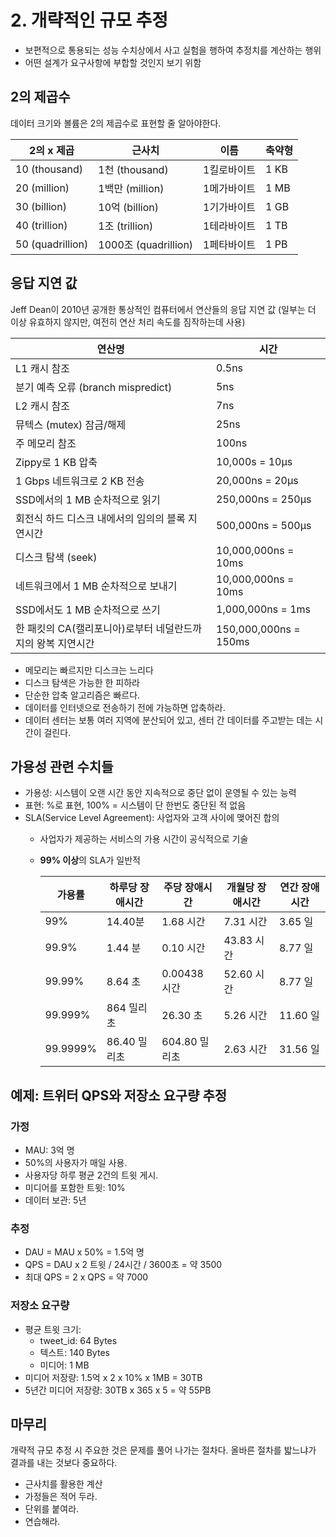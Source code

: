 # 2. 개략적인 규모 추정
- 보편적으로 통용되는 성능 수치상에서 사고 실험을 행하여 추정치를 계산하는 행위
- 어떤 설계가 요구사항에 부합할 것인지 보기 위함
## 2의 제곱수
데이터 크기와 볼륨은 2의 제곱수로 표현할 줄 알아야한다.

| 2의 x 제곱         | 근사치                | 이름             | 축약형 |
|-------------------|---------------------|------------------|-------|
| 10 (thousand)     | 1천 (thousand)      | 1킬로바이트      | 1 KB  |
| 20 (million)      | 1백만 (million)     | 1메가바이트      | 1 MB  |
| 30 (billion)      | 10억 (billion)      | 1기가바이트      | 1 GB  |
| 40 (trillion)     | 1조 (trillion)      | 1테라바이트      | 1 TB  |
| 50 (quadrillion)  | 1000조 (quadrillion) | 1페타바이트      | 1 PB  |

## 응답 지연 값
Jeff Dean이 2010년 공개한 통상적인 컴퓨터에서 연산들의 응답 지연 값
(일부는 더 이상 유효하지 않지만, 여전히 연산 처리 속도를 짐작하는데 사용)

| 연산명                                              | 시간               |
|----------------------------------------------------|--------------------|
| L1 캐시 참조                                       | 0.5ns              |
| 분기 예측 오류 (branch mispredict)                 | 5ns                |
| L2 캐시 참조                                       | 7ns                |
| 뮤텍스 (mutex) 잠금/해제                            | 25ns               |
| 주 메모리 참조                                     | 100ns              |
| Zippy로 1 KB 압축                                  | 10,000s = 10μs     |
| 1 Gbps 네트워크로 2 KB 전송                         | 20,000ns = 20μs    |
| SSD에서의 1 MB 순차적으로 읽기                      | 250,000ns = 250μs  |
| 회전식 하드 디스크 내에서의 임의의 블록 지연시간   | 500,000ns = 500μs  |
| 디스크 탐색 (seek)                                 | 10,000,000ns = 10ms|
| 네트워크에서 1 MB 순차적으로 보내기                 | 10,000,000ns = 10ms|
| SSD에서도 1 MB 순차적으로 쓰기                      | 1,000,000ns = 1ms  |
| 한 패킷의 CA(캘리포니아)로부터 네덜란드까지의 왕복 지연시간 | 150,000,000ns = 150ms|

- 메모리는 빠르지만 디스크는 느리다
- 디스크 탐색은 가능한 한 피하라
- 단순한 압축 알고리즘은 빠르다.
- 데이터를 인터넷으로 전송하기 전에 가능하면 압축하라.
- 데이터 센터는 보통 여러 지역에 분산되어 있고, 센터 간 데이터를 주고받는 데는 시간이 걸린다.

## 가용성 관련 수치들
- 가용성: 시스템이 오랜 시간 동안 지속적으로 중단 없이 운영될 수 있는 능력
- 표현: %로 표현, 100% = 시스템이 단 한번도 중단된 적 없음
- SLA(Service Level Agreement): 사업자와 고객 사이에 맺어진 합의
  - 사업자가 제공하는 서비스의 가용 시간이 공식적으로 기술
  - **99% 이상**의 SLA가 일반적
  
    | 가용률       | 하루당 장애시간 | 주당 장애시간  | 개월당 장애시간 | 연간 장애시간  |
    |--------------|----------------|----------------|----------------|----------------|
    | 99%          | 14.40분        | 1.68 시간      | 7.31 시간      | 3.65 일        |
    | 99.9%        | 1.44 분        | 0.10 시간      | 43.83 시간     | 8.77 일        |
    | 99.99%       | 8.64 초        | 0.00438 시간   | 52.60 시간     | 8.77 일        |
    | 99.999%      | 864 밀리초     | 26.30 초       | 5.26 시간      | 11.60 일       |
    | 99.9999%     | 86.40 밀리초   | 604.80 밀리초  | 2.63 시간      | 31.56 일       |

## 예제: 트위터 QPS와 저장소 요구량 추정
### 가정
- MAU: 3억 명
- 50%의 사용자가 매일 사용.
- 사용자당 하루 평균 2건의 트윗 게시.
- 미디어를 포함한 트윗: 10%
- 데이터 보관: 5년
### 추정
- DAU = MAU x 50% = 1.5억 명
- QPS = DAU x 2 트윗 / 24시간 / 3600초 = 약 3500
- 최대 QPS = 2 x QPS = 약 7000
### 저장소 요구량
- 평균 트윗 크기:
  - tweet_id: 64 Bytes
  - 텍스트: 140 Bytes
  - 미디어: 1 MB
- 미디어 저장량: 1.5억 x 2 x 10% x 1MB = 30TB
- 5년간 미디어 저장량: 30TB x 365 x 5 = 약 55PB

## 마무리
개략적 규모 추정 시 주요한 것은 문제를 풀어 나가는 절차다. 올바른 절차를 밟느냐가 결과를 내는 것보다 중요하다.
- 근사치를 활용한 계산
- 가정들은 적어 두라.
- 단위를 붙여라.
- 연습해라.
